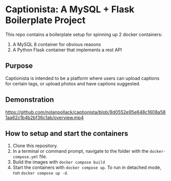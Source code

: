 # Captionista: A MySQL + Flask Boilerplate Project

This repo contains a boilerplate setup for spinning up 2 docker containers: 
1. A MySQL 8 container for obvious reasons
1. A Python Flask container that implements a rest API

## Purpose
Captionista is intended to be a platform where users can upload captions for certain tags, or upload photos and have captions suggested.

## Demonstration
https://github.com/nolanpollack/captionista/blob/9d0552e95e648c1608a581aa62c1b4b2bf36c1ab/overview.mp4

## How to setup and start the containers

1. Clone this repository.  
1. In a terminal or command prompt, navigate to the folder with the `docker-compose.yml` file.  
1. Build the images with `docker compose build`
1. Start the containers with `docker compose up`.  To run in detached mode, run `docker compose up -d`. 
